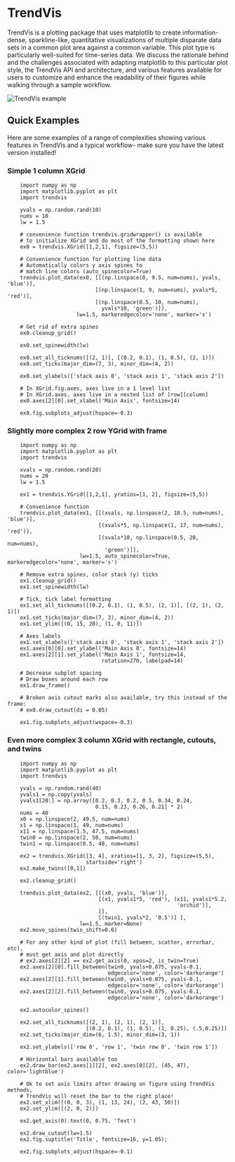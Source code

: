 # TrendVis

TrendVis is a plotting package that uses matplotlib to create information-dense, sparkline-like, quantitative visualizations of multiple disparate data sets in a common plot area against a common variable.  This plot type is particularly well-suited for time-series data.  We discuss the rationale behind and the challenges associated with adapting matplotlib to this particular plot style, the TrendVis API and architecture, and various features available for users to customize and enhance the readability of their figures while walking through a sample workflow.

![TrendVis example](https://raw.githubusercontent.com/mscross/scipy_proceedings/trendvis/papers/mellissa_cross_t/barredplot.png)


## Quick Examples

Here are some examples of a range of complexities showing various features in TrendVis and a typical workflow- make sure you have the latest version installed!

### Simple 1 column XGrid
```
    import numpy as np
    import matplotlib.pyplot as plt
    import trendvis

	yvals = np.random.rand(10)
	nums = 10
	lw = 1.5

	# convenience function trendvis.gridwrapper() is available
	# to initialize XGrid and do most of the formatting shown here
	ex0 = trendvis.XGrid([1,2,1], figsize=(5,5))

	# Convenience function for plotting line data
	# Automatically colors y axis spines to
	# match line colors (auto_spinecolor=True)
	trendvis.plot_data(ex0, [[(np.linspace(0, 9.5, num=nums), yvals, 'blue')],
	                        [(np.linspace(1, 9, num=nums), yvals*5, 'red')],
	                        [(np.linspace(0.5, 10, num=nums),
	                          yvals*10, 'green')]],
	                  lw=1.5, markeredgecolor='none', marker='s')

	# Get rid of extra spines
	ex0.cleanup_grid()

	ex0.set_spinewidth(lw)

	ex0.set_all_ticknums([(2, 1)], [(0.2, 0.1), (1, 0.5), (2, 1)])
	ex0.set_ticks(major_dim=(7, 3), minor_dim=(4, 2))

	ex0.set_ylabels(['stack axis 0', 'stack axis 1', 'stack axis 2'])

	# In XGrid.fig.axes, axes live in a 1 level list
	# In XGrid.axes, axes live in a nested list of [row][column]
	ex0.axes[2][0].set_xlabel('Main Axis', fontsize=14)

	ex0.fig.subplots_adjust(hspace=-0.3)

```

### Slightly more complex 2 row YGrid with frame
```
    import numpy as np
    import matplotlib.pyplot as plt
    import trendvis

	xvals = np.random.rand(20)
	nums = 20
	lw = 1.5

	ex1 = trendvis.YGrid([1,2,1], yratios=[1, 2], figsize=(5,5))

	# Convenience function
	trendvis.plot_data(ex1, [[(xvals, np.linspace(2, 18.5, num=nums), 'blue')],
	                         [(xvals*5, np.linspace(1, 17, num=nums),  'red')],
	                         [(xvals*10, np.linspace(0.5, 20, num=nums),
	                           'green')]],
	                   lw=1.5, auto_spinecolor=True, markeredgecolor='none', marker='s')

	# Remove extra spines, color stack (y) ticks
	ex1.cleanup_grid()
	ex1.set_spinewidth(lw)

	# Tick, tick label formatting
	ex1.set_all_ticknums([(0.2, 0.1), (1, 0.5), (2, 1)], [(2, 1), (2, 1)])
	ex1.set_ticks(major_dim=(7, 3), minor_dim=(4, 2))
	ex1.set_ylim([(0, 15, 20), (1, 0, 11)])

	# Axes labels
	ex1.set_xlabels(['stack axis 0', 'stack axis 1', 'stack axis 2'])
	ex1.axes[0][0].set_ylabel('Main Axis 0', fontsize=14)
	ex1.axes[2][1].set_ylabel('Main Axis 1', fontsize=14,
							  rotation=270, labelpad=14)

	# Decrease subplot spacing
	# Draw boxes around each row
	ex1.draw_frame()

	# Broken axis cutout marks also available, try this instead of the frame:
	# ex0.draw_cutout(di = 0.05)

	ex1.fig.subplots_adjust(wspace=-0.3)

```

### Even more complex 3 column XGrid with rectangle, cutouts, and twins
```
	import numpy as np
    import matplotlib.pyplot as plt
    import trendvis

	yvals = np.random.rand(40)
	yvals1 = np.copy(yvals)
	yvals1[20:] = np.array([0.2, 0.3, 0.2, 0.5, 0.34, 0.24,
							0.15, 0.23, 0.26, 0.21] * 2)
	nums = 40
	x0 = np.linspace(2, 49.5, num=nums)
	x1 = np.linspace(1, 49, num=nums)
	x11 = np.linspace(1.5, 47.5, num=nums)
	twin0 = np.linspace(2, 50, num=nums)
	twin1 = np.linspace(0.5, 48, num=nums)

	ex2 = trendvis.XGrid([3, 4], xratios=[1, 3, 2], figsize=(5,5),
	                     startside='right')
	ex2.make_twins([0,1])

	ex2.cleanup_grid()

	trendvis.plot_data(ex2, [[(x0, yvals, 'blue')],
	                         [(x1, yvals1*5, 'red'), (x11, yvals1*5.2,
	                         						  'orchid')],
	                         [],
	                         [(twin1, yvals*2, '0.5')] ],
	                   lw=1.5, marker=None)
	ex2.move_spines(twin_shift=0.6)

	# For any other kind of plot (fill between, scatter, errorbar, etc),
	# must get axis and plot directly
	# ex2.axes[2][2] == ex2.get_axis(0, xpos=2, is_twin=True)
	ex2.axes[2][0].fill_between(twin0, yvals+0.075, yvals-0.1,
								edgecolor='none', color='darkorange')
	ex2.axes[2][1].fill_between(twin0, yvals+0.075, yvals-0.1,
								edgecolor='none', color='darkorange')
	ex2.axes[2][2].fill_between(twin0, yvals+0.075, yvals-0.1,
								edgecolor='none', color='darkorange')

	ex2.autocolor_spines()

	ex2.set_all_ticknums([(2, 1), (2, 1), (2, 1)],
						 [(0.2, 0.1), (1, 0.5), (1, 0.25), (.5,0.25)])
	ex2.set_ticks(major_dim=(6, 1.5), minor_dim=(3, 1))

	ex2.set_ylabels(['row 0', 'row 1', 'twin row 0', 'twin row 1'])

	# Horizontal bars available too
	ex2.draw_bar(ex2.axes[1][2], ex2.axes[0][2], (45, 47), color='lightblue')

	# Ok to set axis limits after drawing on figure using TrendVis methods,
	# TrendVis will reset the bar to the right place!
	ex2.set_xlim([(0, 0, 3), (1, 13, 24), (2, 43, 50)])
	ex2.set_ylim([(2, 0, 2)])

	ex2.get_axis(0).text(0, 0.75, 'Text')

	ex2.draw_cutout(lw=1.5)
	ex2.fig.suptitle('Title', fontsize=16, y=1.05);

	ex2.fig.subplots_adjust(hspace=-0.1)

```